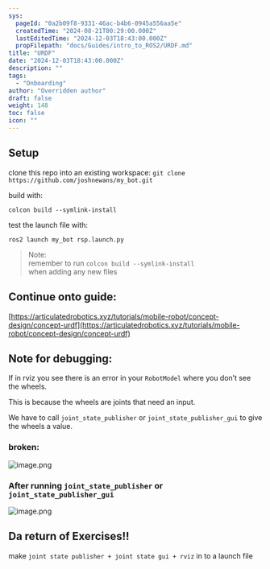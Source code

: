 ```yaml
---
sys:
  pageId: "0a2b09f8-9331-46ac-b4b6-0945a556aa5e"
  createdTime: "2024-08-21T00:29:00.000Z"
  lastEditedTime: "2024-12-03T18:43:00.000Z"
  propFilepath: "docs/Guides/intro_to_ROS2/URDF.md"
title: "URDF"
date: "2024-12-03T18:43:00.000Z"
description: ""
tags:
  - "Onboarding"
author: "Overridden author"
draft: false
weight: 148
toc: false
icon: ""
---
```


## Setup

clone this repo into an existing workspace:
`git clone https://github.com/joshnewans/my_bot.git`

build with:

`colcon build --symlink-install`

test the launch file with:

`ros2 launch my_bot rsp.launch.py`

> Note:  
> remember to run `colcon build --symlink-install`  
> when adding any new files

## Continue onto guide:

[https://articulatedrobotics.xyz/tutorials/mobile-robot/concept-design/concept-urdf](https://articulatedrobotics.xyz/tutorials/mobile-robot/concept-design/concept-urdf)

## Note for debugging:

If in rviz you see there is an error in your `RobotModel` where you don’t see the wheels.

This is because the wheels are joints that need an input. 

We have to call `joint_state_publisher` or `joint_state_publisher_gui` to give the wheels a value.

### broken:

![image.png](https://prod-files-secure.s3.us-west-2.amazonaws.com/d518164a-d88e-44d1-a4ee-3adb3bd8bce0/96a1d089-1f17-4dbf-8563-f2aef56a4d37/image.png?X-Amz-Algorithm=AWS4-HMAC-SHA256&X-Amz-Content-Sha256=UNSIGNED-PAYLOAD&X-Amz-Credential=ASIAZI2LB466X2PIRUW6%2F20250604%2Fus-west-2%2Fs3%2Faws4_request&X-Amz-Date=20250604T110754Z&X-Amz-Expires=3600&X-Amz-Security-Token=IQoJb3JpZ2luX2VjEFMaCXVzLXdlc3QtMiJIMEYCIQC%2BEAFK73QDRlEyDdFhKfMlbpVpokabvIsNbnILVOstagIhAPjJH6imgidq5b%2FQBMWLg7xPKr4BLh6Cgv50DhHDQJpzKv8DCCwQABoMNjM3NDIzMTgzODA1Igx5UZVMRFj%2F9bn6Uigq3AOza6aMIMIaIt2al2476Dnf3ae8YUWSrQmfAFXTS03LU7nlYMCCcU3YEo1iV%2F7wg572aFMEOvu5ZaBM%2BukD1INfYUj0Ancpks1mR%2BTc9Jbic8XE4MBNSm86z5SjJSHisFdm1PURQTkj%2Bu4R1v%2FE7EjkoCe0%2FYtMXQp2oVQfVavmdoZYw1dFeb2LBhSDA9ZO5Ftm%2B29b5aAySkHaA7VrlRkMMr%2Fuyq8yE7NRDnfHqBWyfiI2IC0R3TDqgFE%2B5SoDi9vFNVZtQp7AEzySJQum90k7bA89jLH3HsOP3NbZKuL4h2zf0J9yb4lWgF9Nl0C3rll41EqmALxiylDwk4Z3X%2FMsKrL6bB%2B0P84MaRGCWLKhex%2F5qbJjMiwCrzJlVZVuQUrqJcb%2F8Q4ai1KD5RvcVLFh0oPmSdPDBEf2uJb%2Fg4mhkzMrbZTz3MseWcbaLTIG4BM0XFyJx9uCZZ8sh8kB1HoXZA4Xtd7XDi1wE3FIMpAiKKNcN1Xg8tnnFOcp8GIcT0f3WsWq1tnMzz4QwZV7LxxPPDPZYO9XyFwj0Ji55eC3Z33Oko3o54MlrnPN1chgcv5aADmqf43QcQv3tnz40gqiwLqVk97SjdIfrE0Wyn0y1P66jd0d28%2BYkS22SDDf0IDCBjqkAUWaMdrWyDS%2FvdI6pBY4e1zE6VmxbkZqA46fVs%2BVryeb58HS1wa1o6%2FtZp%2B1ofqLIjKMe7aDdpzrEYpSoIcJyHZBaw0PC8f9V%2BeJ6HW3qPGB5vuM9dJBUHqcMxCWoYhOLsS3LzTSQTFT3gq6cZmurq8KGWOaYZ7blk8AY0WAxZc%2BHQ0xeOlt%2BuXKsxxKJlMsJKAkN1mUobquhxv078I2UdXUTL6C&X-Amz-Signature=abb87c414b72d69e1b604da946c1a0e28dd9acbfbea638abf44789ec91589f48&X-Amz-SignedHeaders=host&x-id=GetObject)

### After running `joint_state_publisher` or `joint_state_publisher_gui`

![image.png](https://prod-files-secure.s3.us-west-2.amazonaws.com/d518164a-d88e-44d1-a4ee-3adb3bd8bce0/130c99c7-1b0b-4031-9953-844fc3950ff4/image.png?X-Amz-Algorithm=AWS4-HMAC-SHA256&X-Amz-Content-Sha256=UNSIGNED-PAYLOAD&X-Amz-Credential=ASIAZI2LB466X2PIRUW6%2F20250604%2Fus-west-2%2Fs3%2Faws4_request&X-Amz-Date=20250604T110754Z&X-Amz-Expires=3600&X-Amz-Security-Token=IQoJb3JpZ2luX2VjEFMaCXVzLXdlc3QtMiJIMEYCIQC%2BEAFK73QDRlEyDdFhKfMlbpVpokabvIsNbnILVOstagIhAPjJH6imgidq5b%2FQBMWLg7xPKr4BLh6Cgv50DhHDQJpzKv8DCCwQABoMNjM3NDIzMTgzODA1Igx5UZVMRFj%2F9bn6Uigq3AOza6aMIMIaIt2al2476Dnf3ae8YUWSrQmfAFXTS03LU7nlYMCCcU3YEo1iV%2F7wg572aFMEOvu5ZaBM%2BukD1INfYUj0Ancpks1mR%2BTc9Jbic8XE4MBNSm86z5SjJSHisFdm1PURQTkj%2Bu4R1v%2FE7EjkoCe0%2FYtMXQp2oVQfVavmdoZYw1dFeb2LBhSDA9ZO5Ftm%2B29b5aAySkHaA7VrlRkMMr%2Fuyq8yE7NRDnfHqBWyfiI2IC0R3TDqgFE%2B5SoDi9vFNVZtQp7AEzySJQum90k7bA89jLH3HsOP3NbZKuL4h2zf0J9yb4lWgF9Nl0C3rll41EqmALxiylDwk4Z3X%2FMsKrL6bB%2B0P84MaRGCWLKhex%2F5qbJjMiwCrzJlVZVuQUrqJcb%2F8Q4ai1KD5RvcVLFh0oPmSdPDBEf2uJb%2Fg4mhkzMrbZTz3MseWcbaLTIG4BM0XFyJx9uCZZ8sh8kB1HoXZA4Xtd7XDi1wE3FIMpAiKKNcN1Xg8tnnFOcp8GIcT0f3WsWq1tnMzz4QwZV7LxxPPDPZYO9XyFwj0Ji55eC3Z33Oko3o54MlrnPN1chgcv5aADmqf43QcQv3tnz40gqiwLqVk97SjdIfrE0Wyn0y1P66jd0d28%2BYkS22SDDf0IDCBjqkAUWaMdrWyDS%2FvdI6pBY4e1zE6VmxbkZqA46fVs%2BVryeb58HS1wa1o6%2FtZp%2B1ofqLIjKMe7aDdpzrEYpSoIcJyHZBaw0PC8f9V%2BeJ6HW3qPGB5vuM9dJBUHqcMxCWoYhOLsS3LzTSQTFT3gq6cZmurq8KGWOaYZ7blk8AY0WAxZc%2BHQ0xeOlt%2BuXKsxxKJlMsJKAkN1mUobquhxv078I2UdXUTL6C&X-Amz-Signature=e90ec97bea5196499e1a1eaef87657efc9e64781a68b0c67f8ad767925748191&X-Amz-SignedHeaders=host&x-id=GetObject)

## Da return of Exercises!!

make `joint state publisher + joint state gui + rviz` in to a launch file
